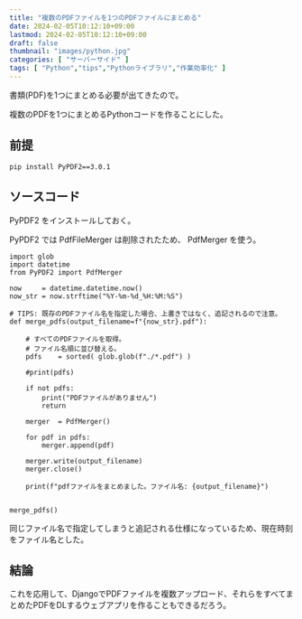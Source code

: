 ```yaml
---
title: "複数のPDFファイルを1つのPDFファイルにまとめる"
date: 2024-02-05T10:12:10+09:00
lastmod: 2024-02-05T10:12:10+09:00
draft: false
thumbnail: "images/python.jpg"
categories: [ "サーバーサイド" ]
tags: [ "Python","tips","Pythonライブラリ","作業効率化" ]
---
```



書類(PDF)を1つにまとめる必要が出てきたので。

複数のPDFを1つにまとめるPythonコードを作ることにした。

## 前提

```
pip install PyPDF2==3.0.1
```

## ソースコード

PyPDF2 をインストールしておく。

PyPDF2 では PdfFileMerger は削除されたため、 PdfMerger を使う。

```
import glob
import datetime
from PyPDF2 import PdfMerger

now     = datetime.datetime.now()
now_str = now.strftime("%Y-%m-%d_%H:%M:%S")

# TIPS: 既存のPDFファイル名を指定した場合、上書きではなく、追記されるので注意。
def merge_pdfs(output_filename=f"{now_str}.pdf"):

    # すべてのPDFファイルを取得。
    # ファイル名順に並び替える。
    pdfs    = sorted( glob.glob(f"./*.pdf") )

    #print(pdfs)

    if not pdfs:
        print("PDFファイルがありません")
        return

    merger  = PdfMerger()

    for pdf in pdfs:
        merger.append(pdf)

    merger.write(output_filename)
    merger.close()

    print(f"pdfファイルをまとめました。ファイル名: {output_filename}")


merge_pdfs()
```

同じファイル名で指定してしまうと追記される仕様になっているため、現在時刻をファイル名とした。


## 結論

これを応用して、DjangoでPDFファイルを複数アップロード、それらをすべてまとめたPDFをDLするウェブアプリを作ることもできるだろう。



